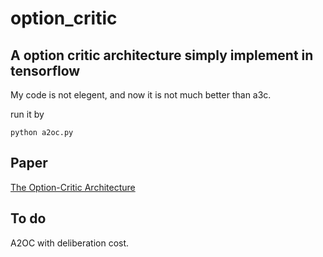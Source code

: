 # option_critic

## A option critic architecture simply implement in tensorflow

My code is not elegent, and now it is not much better than a3c.

run it by 
```
python a2oc.py
```
## Paper

[The Option-Critic Architecture](https://arxiv.org/abs/1609.05140)

## To do

A2OC with deliberation cost.
